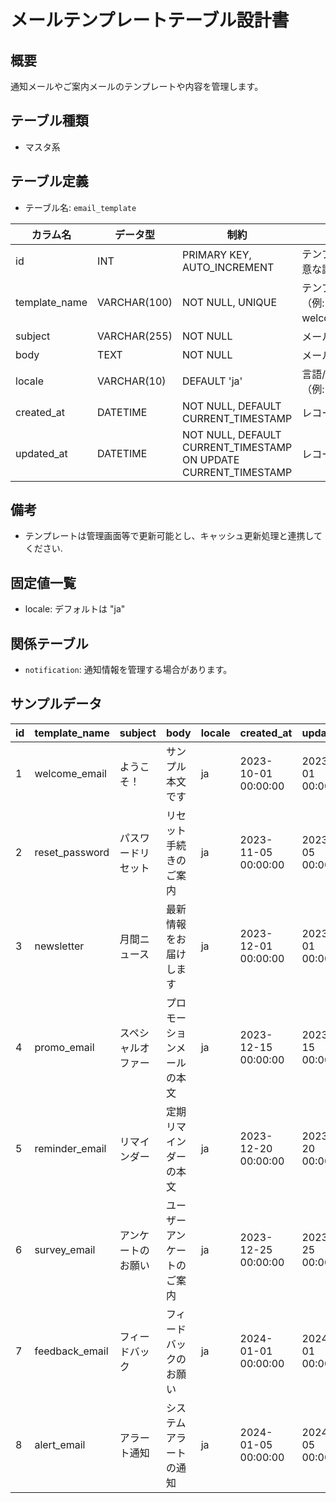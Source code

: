 # メールテンプレートテーブル設計書

## 概要
通知メールやご案内メールのテンプレートや内容を管理します。

## テーブル種類
- マスタ系

## テーブル定義
- テーブル名: `email_template`

| カラム名      | データ型      | 制約                              | 説明                                   |
|---------------|---------------|-----------------------------------|----------------------------------------|
| id            | INT           | PRIMARY KEY, AUTO_INCREMENT       | テンプレートの一意な識別子                |
| template_name | VARCHAR(100)  | NOT NULL, UNIQUE                  | テンプレート名（例: welcome_email）      |
| subject       | VARCHAR(255)  | NOT NULL                          | メール件名                              |
| body          | TEXT          | NOT NULL                          | メール本文                              |
| locale        | VARCHAR(10)   | DEFAULT 'ja'                      | 言語/ロケール（例: ja, en）              |
| created_at    | DATETIME      | NOT NULL, DEFAULT CURRENT_TIMESTAMP | レコード作成日時                       |
| updated_at    | DATETIME      | NOT NULL, DEFAULT CURRENT_TIMESTAMP ON UPDATE CURRENT_TIMESTAMP | レコード更新日時 |

## 備考
- テンプレートは管理画面等で更新可能とし、キャッシュ更新処理と連携してください.

## 固定値一覧
- locale: デフォルトは "ja"

## 関係テーブル
- `notification`: 通知情報を管理する場合があります。

## サンプルデータ

| id | template_name   | subject            | body                         | locale | created_at           | updated_at           |
|----|-----------------|--------------------|------------------------------|--------|----------------------|----------------------|
| 1  | welcome_email   | ようこそ！         | サンプル本文です             | ja     | 2023-10-01 00:00:00  | 2023-10-01 00:00:00  |
| 2  | reset_password  | パスワードリセット | リセット手続きのご案内       | ja     | 2023-11-05 00:00:00  | 2023-11-05 00:00:00  |
| 3  | newsletter      | 月間ニュース       | 最新情報をお届けします      | ja     | 2023-12-01 00:00:00  | 2023-12-01 00:00:00  |
| 4  | promo_email     | スペシャルオファー | プロモーションメールの本文 | ja     | 2023-12-15 00:00:00  | 2023-12-15 00:00:00  |
| 5  | reminder_email  | リマインダー       | 定期リマインダーの本文       | ja     | 2023-12-20 00:00:00  | 2023-12-20 00:00:00  |
| 6  | survey_email    | アンケートのお願い | ユーザーアンケートのご案内   | ja     | 2023-12-25 00:00:00  | 2023-12-25 00:00:00  |
| 7  | feedback_email  | フィードバック     | フィードバックのお願い       | ja     | 2024-01-01 00:00:00  | 2024-01-01 00:00:00  |
| 8  | alert_email     | アラート通知       | システムアラートの通知       | ja     | 2024-01-05 00:00:00  | 2024-01-05 00:00:00  |
